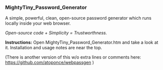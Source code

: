 ### MightyTiny_Password_Generator

A simple, powerful, clean, open-source password generator which runs locally inside your web browser.

<i>Open-source code + Simplicity = Trustworthness.</i>

<b>Instructions:</b>  Open MightyTiny_Password_Generator.htm and take a look at it.  Installation and usage notes are near the top.

(There is another version of this w/o extra lines or comments here: https://github.com/atoponce/webpassgen )
